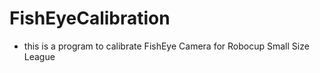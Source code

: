 # FishEyeCalibration

* this is a program to calibrate FishEye Camera for Robocup Small Size League
